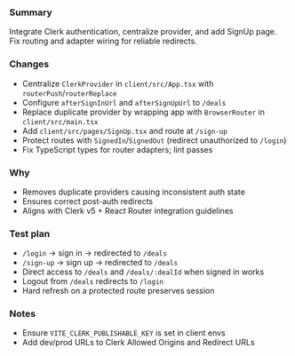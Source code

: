 ### Summary
Integrate Clerk authentication, centralize provider, and add SignUp page. Fix routing and adapter wiring for reliable redirects.

### Changes
- Centralize `ClerkProvider` in `client/src/App.tsx` with `routerPush`/`routerReplace`
- Configure `afterSignInUrl` and `afterSignUpUrl` to `/deals`
- Replace duplicate provider by wrapping app with `BrowserRouter` in `client/src/main.tsx`
- Add `client/src/pages/SignUp.tsx` and route at `/sign-up`
- Protect routes with `SignedIn`/`SignedOut` (redirect unauthorized to `/login`)
- Fix TypeScript types for router adapters; lint passes

### Why
- Removes duplicate providers causing inconsistent auth state
- Ensures correct post-auth redirects
- Aligns with Clerk v5 + React Router integration guidelines

### Test plan
- `/login` → sign in → redirected to `/deals`
- `/sign-up` → sign up → redirected to `/deals`
- Direct access to `/deals` and `/deals/:dealId` when signed in works
- Logout from `/deals` redirects to `/login`
- Hard refresh on a protected route preserves session

### Notes
- Ensure `VITE_CLERK_PUBLISHABLE_KEY` is set in client envs
- Add dev/prod URLs to Clerk Allowed Origins and Redirect URLs
